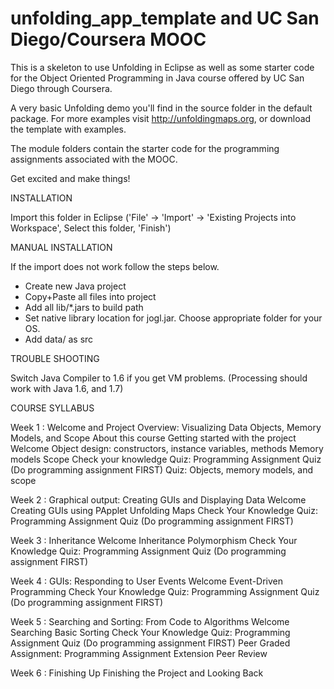 unfolding_app_template and UC San Diego/Coursera MOOC 
======================================================

This is a skeleton to use Unfolding in Eclipse as well as some starter
code for the Object Oriented Programming in Java course offered by 
UC San Diego through Coursera.

A very basic Unfolding demo you'll find in the source folder in the default package. 
For more examples visit http://unfoldingmaps.org, or download the template with
examples.

The module folders contain the starter code for the programming assignments
associated with the MOOC.

Get excited and make things!


INSTALLATION

Import this folder in Eclipse ('File' -> 'Import' -> 'Existing Projects into
Workspace', Select this folder, 'Finish')


MANUAL INSTALLATION

If the import does not work follow the steps below.

- Create new Java project
- Copy+Paste all files into project
- Add all lib/*.jars to build path
- Set native library location for jogl.jar. Choose appropriate folder for your OS.
- Add data/ as src


TROUBLE SHOOTING

Switch Java Compiler to 1.6 if you get VM problems. (Processing should work with Java 1.6, and 1.7)


COURSE SYLLABUS

Week 1 : Welcome and Project Overview: Visualizing Data Objects, Memory Models, and Scope
About this course
Getting started with the project
Welcome
Object design: constructors, instance variables, methods
Memory models
Scope
Check your knowledge
Quiz: Programming Assignment Quiz (Do programming assignment FIRST)
Quiz: Objects, memory models, and scope

Week 2 : Graphical output: Creating GUIs and Displaying Data
Welcome
Creating GUIs using PApplet
Unfolding Maps
Check Your Knowledge
Quiz: Programming Assignment Quiz (Do programming assignment FIRST)

Week 3 : Inheritance
Welcome
Inheritance
Polymorphism 
Check Your Knowledge
Quiz: Programming Assignment Quiz (Do programming assignment FIRST)

Week 4 : GUIs: Responding to User Events
Welcome
Event-Driven Programming
Check Your Knowledge
Quiz: Programming Assignment Quiz (Do programming assignment FIRST)

Week 5 : Searching and Sorting: From Code to Algorithms
Welcome
Searching
Basic Sorting
Check Your Knowledge
Quiz: Programming Assignment Quiz (Do programming assignment FIRST)
Peer Graded Assignment: Programming Assignment Extension Peer Review

Week 6 : Finishing Up
Finishing the Project and Looking Back




